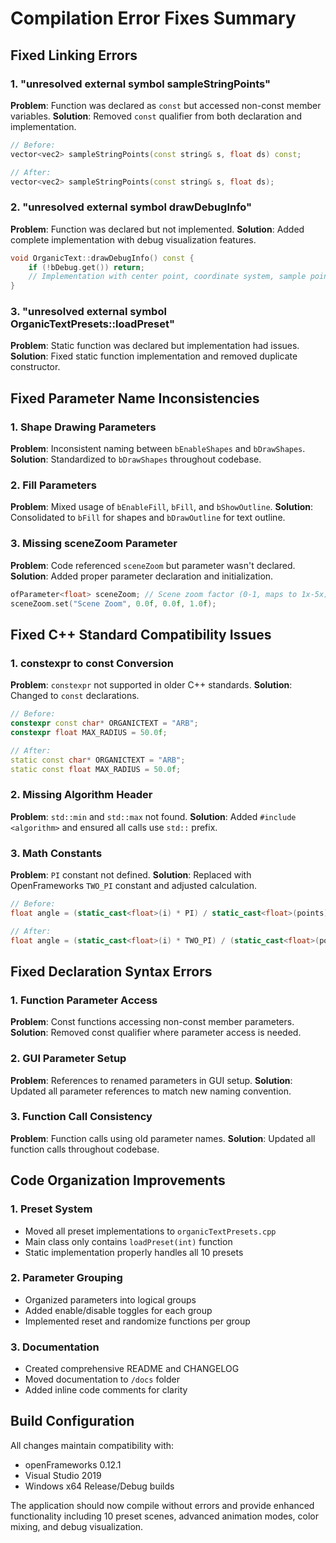 # Compilation Error Fixes Summary

## Fixed Linking Errors

### 1. "unresolved external symbol sampleStringPoints"
**Problem**: Function was declared as `const` but accessed non-const member variables.
**Solution**: Removed `const` qualifier from both declaration and implementation.

```cpp
// Before:
vector<vec2> sampleStringPoints(const string& s, float ds) const;

// After:
vector<vec2> sampleStringPoints(const string& s, float ds);
```

### 2. "unresolved external symbol drawDebugInfo"
**Problem**: Function was declared but not implemented.
**Solution**: Added complete implementation with debug visualization features.

```cpp
void OrganicText::drawDebugInfo() const {
    if (!bDebug.get()) return;
    // Implementation with center point, coordinate system, sample points, bounding box
}
```

### 3. "unresolved external symbol OrganicTextPresets::loadPreset"
**Problem**: Static function was declared but implementation had issues.
**Solution**: Fixed static function implementation and removed duplicate constructor.

## Fixed Parameter Name Inconsistencies

### 1. Shape Drawing Parameters
**Problem**: Inconsistent naming between `bEnableShapes` and `bDrawShapes`.
**Solution**: Standardized to `bDrawShapes` throughout codebase.

### 2. Fill Parameters  
**Problem**: Mixed usage of `bEnableFill`, `bFill`, and `bShowOutline`.
**Solution**: Consolidated to `bFill` for shapes and `bDrawOutline` for text outline.

### 3. Missing sceneZoom Parameter
**Problem**: Code referenced `sceneZoom` but parameter wasn't declared.
**Solution**: Added proper parameter declaration and initialization.

```cpp
ofParameter<float> sceneZoom; // Scene zoom factor (0-1, maps to 1x-5x)
sceneZoom.set("Scene Zoom", 0.0f, 0.0f, 1.0f);
```

## Fixed C++ Standard Compatibility Issues

### 1. constexpr to const Conversion
**Problem**: `constexpr` not supported in older C++ standards.
**Solution**: Changed to `const` declarations.

```cpp
// Before:
constexpr const char* ORGANICTEXT = "ARB";
constexpr float MAX_RADIUS = 50.0f;

// After:
static const char* ORGANICTEXT = "ARB";
static const float MAX_RADIUS = 50.0f;
```

### 2. Missing Algorithm Header
**Problem**: `std::min` and `std::max` not found.
**Solution**: Added `#include <algorithm>` and ensured all calls use `std::` prefix.

### 3. Math Constants
**Problem**: `PI` constant not defined.
**Solution**: Replaced with OpenFrameworks `TWO_PI` constant and adjusted calculation.

```cpp
// Before:
float angle = (static_cast<float>(i) * PI) / static_cast<float>(points);

// After:  
float angle = (static_cast<float>(i) * TWO_PI) / (static_cast<float>(points) * 2.0f);
```

## Fixed Declaration Syntax Errors

### 1. Function Parameter Access
**Problem**: Const functions accessing non-const member parameters.
**Solution**: Removed const qualifier where parameter access is needed.

### 2. GUI Parameter Setup
**Problem**: References to renamed parameters in GUI setup.
**Solution**: Updated all parameter references to match new naming convention.

### 3. Function Call Consistency
**Problem**: Function calls using old parameter names.
**Solution**: Updated all function calls throughout codebase.

## Code Organization Improvements

### 1. Preset System
- Moved all preset implementations to `organicTextPresets.cpp`
- Main class only contains `loadPreset(int)` function
- Static implementation properly handles all 10 presets

### 2. Parameter Grouping
- Organized parameters into logical groups
- Added enable/disable toggles for each group
- Implemented reset and randomize functions per group

### 3. Documentation
- Created comprehensive README and CHANGELOG
- Moved documentation to `/docs` folder
- Added inline code comments for clarity

## Build Configuration

All changes maintain compatibility with:
- openFrameworks 0.12.1
- Visual Studio 2019
- Windows x64 Release/Debug builds

The application should now compile without errors and provide enhanced functionality including 10 preset scenes, advanced animation modes, color mixing, and debug visualization.